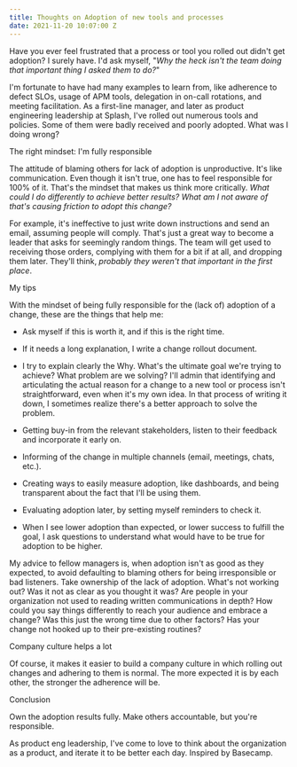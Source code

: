 ```yaml
---
title: Thoughts on Adoption of new tools and processes
date: 2021-11-20 10:07:00 Z
---
```


Have you ever feel frustrated that a  process or tool you rolled out didn't get adoption? I surely have. I'd ask myself, "*Why the heck isn't the team doing that important thing I asked them to do?*"

I'm fortunate to have had many examples to learn from, like adherence to defect SLOs, usage of APM tools, delegation in on-call rotations, and meeting facilitation. As a first-line manager, and later as product engineering leadership at Splash, I've rolled out numerous tools and policies. Some of them were badly received and poorly adopted. What was I doing wrong?

The right mindset: I'm fully responsible

The attitude of blaming others for lack of adoption is unproductive. It's like communication. Even though it isn't true, one has to feel responsible for 100% of it. That's the mindset that makes us think more critically. *What could I do differently to achieve better results? What am I not aware of that's causing friction to adopt this change?*

For example, it's ineffective to just write down instructions and send an email, assuming people will comply. That's just a great way to become a leader that asks for seemingly random things. The team will get used to receiving those orders, complying with them for a bit if at all, and dropping them later. They'll think, *probably they weren't that important in the first place*.

My tips

With the mindset of being fully responsible for the (lack of) adoption of a change, these are the things that help me:

* Ask myself if this is worth it, and if this is the right time.

* If it needs a long explanation, I write a change rollout document.

* I try to explain clearly the Why. What's the ultimate goal we're trying to achieve? What problem are we solving? I'll admin that identifying and articulating the actual reason for a change to a new tool or process isn't straightforward, even when it's my own idea. In that process of writing it down, I sometimes realize there's a better approach to solve the problem.

* Getting buy-in from the relevant stakeholders, listen to their feedback and incorporate it early on.

* Informing of the change in multiple channels (email, meetings, chats, etc.).

* Creating ways to easily measure adoption, like dashboards, and being transparent about the fact that I'll be using them.

* Evaluating adoption later, by setting myself reminders to check it.

* When I see lower adoption than expected, or lower success to fulfill the goal, I ask questions  to understand what would have to be true for adoption to be higher.

My advice to fellow managers is, when adoption isn't as good as they expected, to avoid defaulting to blaming others for being irresponsible or bad listeners. Take ownership of the lack of adoption. What's not working out? Was it not as clear as you thought it was? Are people in your organization not used to reading written communications in depth? How could you say things differently to reach your audience and embrace a change? Was this just the wrong time due to other factors? Has your change not hooked up to their pre-existing routines?

Company culture helps a lot

Of course, it makes it easier to build a company culture in which rolling out changes and adhering to them is normal. The more expected it is by each other, the stronger the adherence will be.

Conclusion

Own the adoption results fully. Make others accountable, but you're responsible.

As product eng leadership, I've come to love to think about the organization as a product, and iterate it to be better each day. Inspired by Basecamp.